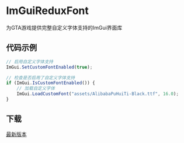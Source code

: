 # ImGuiReduxFont

为GTA游戏提供完整自定义字体支持的ImGui界面库

## 代码示例

```javascript
// 启用自定义字体支持
ImGui.SetCustomFontEnabled(true);

// 检查是否启用了自定义字体支持
if (ImGui.IsCustomFontEnabled()) {
    // 加载自定义字体
    ImGui.LoadCustomFont("assets/AlibabaPuHuiTi-Black.ttf", 16.0);
}
```

## 下载

[最新版本](https://github.com/YuiNijika/ImGuiReduxFont/releases)




